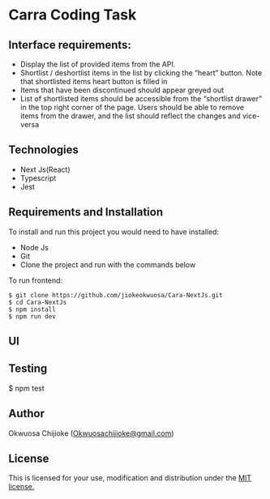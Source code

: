 # Carra Coding Task 

## Interface requirements:

- Display the list of provided items from the API.
- Shortlist / deshortlist items in the list by clicking the “heart” button. Note that shortlisted items heart button is filled in 
- Items that have been discontinued should appear greyed out
- List of shortlisted items should be accessible from the “shortlist drawer” in the top right corner of the page. Users should be able to remove items from the drawer, and the list should reflect the changes and vice-versa 

## Technologies

- Next Js(React)
- Typescript
- Jest

## Requirements and Installation

To install and run this project you would need to have installed:
- Node Js
- Git
- Clone the project and run with the commands below

To run frontend:
```
$ git clone https://github.com/jiokeokwuosa/Cara-NextJs.git
$ cd Cara-NextJs
$ npm install
$ npm run dev
```

## UI


## Testing

$ npm test

## Author

Okwuosa Chijioke (Okwuosachijioke@gmail.com)

## License

This is licensed for your use, modification and distribution under the [MIT license.](https://opensource.org/licenses/MIT)
